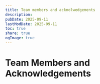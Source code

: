 ```yaml
---
title: Team members and acknolwedgements
description: 
pubDate: 2025-09-11
lastModDate: 2025-09-11
toc: true
share: true
ogImage: true
---
```

# Team Members and Acknowledgements

